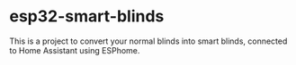 # esp32-smart-blinds
This is a project to convert your normal blinds into smart blinds, connected to Home Assistant using ESPhome.
